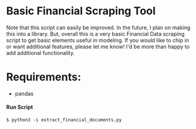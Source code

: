 # Basic Financial Scraping Tool
Note that this script can easily be improved. In the future, I plan on making this into a library.
But, overall this is a very basic Financial Data scraping script to get basic elements useful in modeling. If you would like to chip in or want additional features, please let me know! I'd be more than happy to add additional functionality. 

# Requirements:
- pandas


#### Run Script
```
$ python3 -i extract_financial_documents.py
```
